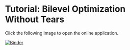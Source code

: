 # Tutorial: Bilevel Optimization Without Tears

Click the following image to open the online application.

[![Binder](https://mybinder.org/badge_logo.svg)](https://mybinder.org/v2/gh/jmejia8/tutorial-bilevel-optimization/master?urlpath=pluto/open?path=src/simple-solution.jl)
